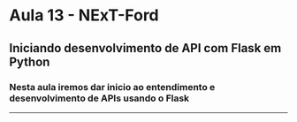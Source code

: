 # Aula 13 - NExT-Ford

## Iniciando desenvolvimento de API com Flask em Python

### Nesta aula iremos dar inicio ao entendimento e desenvolvimento de APIs usando o Flask

---